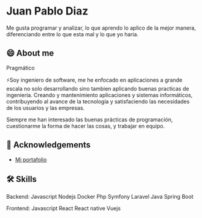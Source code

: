 
# Juan Pablo Diaz

Me gusta programar y analizar, lo que aprendo lo aplico de la mejor manera, diferenciando entre lo que esta mal y lo que yo haria. 


## 😄 About me

Pragmático


⚡️Soy ingeniero de software, me he enfocado en aplicaciones a grande escala no solo desarrollando sino tambien aplicando buenas practicas de ingenieria. Creando y mantenimiento aplicaciones y sistemas informáticos, contribuyendo al avance de la tecnología y satisfaciendo las necesidades de los usuarios y las empresas.

Siempre me han interesado las buenas prácticas de programación, cuestionarme la forma de hacer las cosas, y trabajar en equipo.


## 🤔 Acknowledgements

 - [Mi portafolio](https://folll.io/juanpablod%C3%ADazalbarracin)

## 🛠 Skills
Backend: 
    Javascript
    Nodejs 
    Docker
    Php
    Symfony
    Laravel
    Java
    Spring Boot

 Frontend: 
    Javascript
    React
    React native
    Vuejs   

